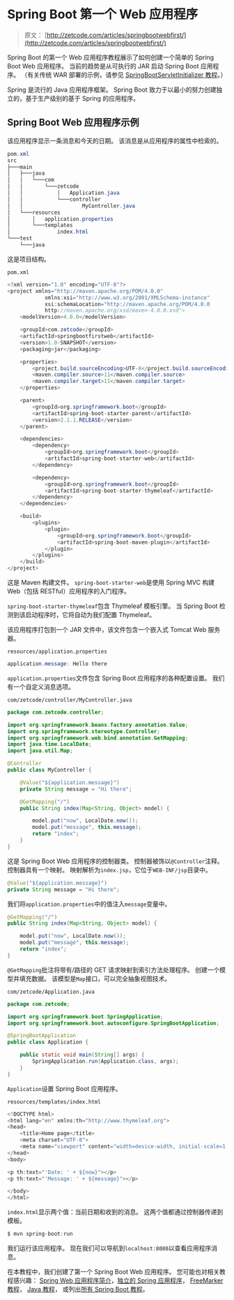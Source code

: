 # Spring Boot 第一个 Web 应用程序

> 原文： [http://zetcode.com/articles/springbootwebfirst/](http://zetcode.com/articles/springbootwebfirst/)

Spring Boot 的第一个 Web 应用程序教程展示了如何创建一个简单的 Spring Boot Web 应用程序。 当前的趋势是从可执行的 JAR 启动 Spring Boot 应用程序。 （有关传统 WAR 部署的示例，请参见 [SpringBootServletInitializer 教程](/springboot/springbootservletinitializer/)。）

Spring 是流行的 Java 应用程序框架。 Spring Boot 致力于以最小的努力创建独立的，基于生产级别的基于 Spring 的应用程序。

## Spring Boot Web 应用程序示例

该应用程序显示一条消息和今天的日期。 该消息是从应用程序的属性中检索的。

```java
pom.xml
src
├───main
│   ├───java
│   │   └───com
│   │       └───zetcode
│   │           │   Application.java
│   │           └───controller
│   │                   MyController.java
│   └───resources
│       │   application.properties
│       └───templates
│               index.html
└───test
    └───java

```

这是项目结构。

`pom.xml`

```java
<?xml version="1.0" encoding="UTF-8"?>
<project xmlns="http://maven.apache.org/POM/4.0.0"
            xmlns:xsi="http://www.w3.org/2001/XMLSchema-instance"
            xsi:schemaLocation="http://maven.apache.org/POM/4.0.0
            http://maven.apache.org/xsd/maven-4.0.0.xsd">
    <modelVersion>4.0.0</modelVersion>

    <groupId>com.zetcode</groupId>
    <artifactId>springbootfirstweb</artifactId>
    <version>1.0-SNAPSHOT</version>
    <packaging>jar</packaging>

    <properties>
        <project.build.sourceEncoding>UTF-8</project.build.sourceEncoding>
        <maven.compiler.source>11</maven.compiler.source>
        <maven.compiler.target>11</maven.compiler.target>
    </properties>

    <parent>
        <groupId>org.springframework.boot</groupId>
        <artifactId>spring-boot-starter-parent</artifactId>
        <version>2.1.1.RELEASE</version>
    </parent>

    <dependencies>
        <dependency>
            <groupId>org.springframework.boot</groupId>
            <artifactId>spring-boot-starter-web</artifactId>
        </dependency>

        <dependency>
            <groupId>org.springframework.boot</groupId>
            <artifactId>spring-boot-starter-thymeleaf</artifactId>
        </dependency>
    </dependencies>

    <build>
        <plugins>
            <plugin>
                <groupId>org.springframework.boot</groupId>
                <artifactId>spring-boot-maven-plugin</artifactId>
            </plugin>
        </plugins>
    </build>
</project>

```

这是 Maven 构建文件。 `spring-boot-starter-web`是使用 Spring MVC 构建 Web（包括 RESTful）应用程序的入门程序。

`spring-boot-starter-thymeleaf`包含 Thymeleaf 模板引擎。 当 Spring Boot 检测到该启动程序时，它将自动为我们配置 Thymeleaf。

该应用程序打包到一个 JAR 文件中，该文件包含一个嵌入式 Tomcat Web 服务器。

`resources/application.properties`

```java
application.message: Hello there

```

`application.properties`文件包含 Spring Boot 应用程序的各种配置设置。 我们有一个自定义消息选项。

`com/zetcode/controller/MyController.java`

```java
package com.zetcode.controller;

import org.springframework.beans.factory.annotation.Value;
import org.springframework.stereotype.Controller;
import org.springframework.web.bind.annotation.GetMapping;
import java.time.LocalDate;
import java.util.Map;

@Controller
public class MyController {

    @Value("${application.message}")
    private String message = "Hi there";

    @GetMapping("/")
    public String index(Map<String, Object> model) {

        model.put("now", LocalDate.now());
        model.put("message", this.message);
        return "index";
    }
}

```

这是 Spring Boot Web 应用程序的控制器类。 控制器被饰以`@Controller`注释。 控制器具有一个映射。 映射解析为`index.jsp`，它位于`WEB-INF/jsp`目录中。

```java
@Value("${application.message}")
private String message = "Hi there";

```

我们将`application.properties`中的值注入`message`变量中。

```java
@GetMapping("/")
public String index(Map<String, Object> model) {

    model.put("now", LocalDate.now());
    model.put("message", this.message);
    return "index";
}

```

`@GetMapping`批注将带有/路径的 GET 请求映射到索引方法处理程序。 创建一个模型并填充数据。 该模型是`Map`接口，可以完全抽象视图技术。

`com/zetcode/Application.java`

```java
package com.zetcode;

import org.springframework.boot.SpringApplication;
import org.springframework.boot.autoconfigure.SpringBootApplication;

@SpringBootApplication
public class Application {

    public static void main(String[] args) {
        SpringApplication.run(Application.class, args);
    }
}

```

`Application`设置 Spring Boot 应用程序。

`resources/templates/index.html`

```java
<!DOCTYPE html>
<html lang="en" xmlns:th="http://www.thymeleaf.org">
<head>
    <title>Home page</title>
    <meta charset="UTF-8">
    <meta name="viewport" content="width=device-width, initial-scale=1.0">
</head>
<body>

<p th:text="'Date: ' + ${now}"></p>
<p th:text="'Message: ' + ${message}"></p>

</body>
</html>

```

`index.html`显示两个值：当前日期和收到的消息。 这两个值都通过控制器传递到模板。

```java
$ mvn spring-boot:run

```

我们运行该应用程序。 现在我们可以导航到`localhost:8080`以查看应用程序消息。

在本教程中，我们创建了第一个 Spring Boot Web 应用程序。 您可能也对相关教程感兴趣： [Spring Web 应用程序简介](/articles/springwebfirst/)，[独立的 Spring 应用程序](/articles/standalonespring/)， [FreeMarker 教程](/java/freemarker/)， [Java 教程](/lang/java/)， 或列出[所有 Spring Boot 教程](/all/#springboot)。